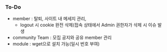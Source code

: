 ### To-Do 
- member : 탈퇴, 사이트 내 메세지 관리,
   - logout 시 cookie 완전 삭제(접속 상태에서 Admin 권한자가 삭제 시 이슈 발생
- community Team : 모집 공지와 공유 member 관리
- module : wget으로 설치 가능(일시 번호 부여)
